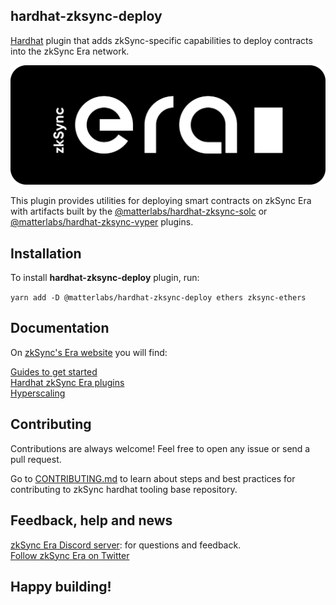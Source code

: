 ## hardhat-zksync-deploy

[Hardhat](https://hardhat.org/) plugin that adds zkSync-specific capabilities to deploy contracts into the zkSync Era network.

![Era Logo](https://github.com/matter-labs/era-contracts/raw/main/eraLogo.svg)

This plugin provides utilities for deploying smart contracts on zkSync Era with artifacts built by the [@matterlabs/hardhat-zksync-solc](https://www.npmjs.com/package/@matterlabs/hardhat-zksync-solc) or [@matterlabs/hardhat-zksync-vyper](https://www.npmjs.com/package/@matterlabs/hardhat-zksync-vyper) plugins.

## Installation

To install **hardhat-zksync-deploy** plugin, run:

`yarn add -D @matterlabs/hardhat-zksync-deploy ethers zksync-ethers`

## Documentation

On [zkSync's Era website](https://era.zksync.io/docs/) you will find:

[Guides to get started](https://era.zksync.io/docs/dev/building-on-zksync/hello-world.html)\
[Hardhat zkSync Era plugins](https://era.zksync.io/docs/tools/hardhat/getting-started.html)\
[Hyperscaling](https://era.zksync.io/docs/reference/concepts/hyperscaling.html#what-are-hyperchains)

## Contributing

Contributions are always welcome! Feel free to open any issue or send a pull request.

Go to [CONTRIBUTING.md](https://github.com/matter-labs/hardhat-zksync/blob/main/.github/CONTRIBUTING.md) to learn about steps and best practices for contributing to zkSync hardhat tooling base repository.  


## Feedback, help and news

[zkSync Era Discord server](https://join.zksync.dev/): for questions and feedback.\
[Follow zkSync Era on Twitter](https://twitter.com/zksync)

## Happy building!
